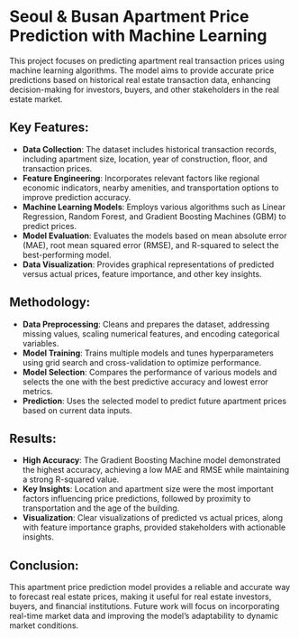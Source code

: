 # Seoul & Busan Apartment Price Prediction with Machine Learning

This project focuses on predicting apartment real transaction prices using machine learning algorithms. The model aims to provide accurate price predictions based on historical real estate transaction data, enhancing decision-making for investors, buyers, and other stakeholders in the real estate market.

## Key Features:
- **Data Collection**: The dataset includes historical transaction records, including apartment size, location, year of construction, floor, and transaction prices.
- **Feature Engineering**: Incorporates relevant factors like regional economic indicators, nearby amenities, and transportation options to improve prediction accuracy.
- **Machine Learning Models**: Employs various algorithms such as Linear Regression, Random Forest, and Gradient Boosting Machines (GBM) to predict prices.
- **Model Evaluation**: Evaluates the models based on mean absolute error (MAE), root mean squared error (RMSE), and R-squared to select the best-performing model.
- **Data Visualization**: Provides graphical representations of predicted versus actual prices, feature importance, and other key insights.

## Methodology:
- **Data Preprocessing**: Cleans and prepares the dataset, addressing missing values, scaling numerical features, and encoding categorical variables.
- **Model Training**: Trains multiple models and tunes hyperparameters using grid search and cross-validation to optimize performance.
- **Model Selection**: Compares the performance of various models and selects the one with the best predictive accuracy and lowest error metrics.
- **Prediction**: Uses the selected model to predict future apartment prices based on current data inputs.

## Results:
- **High Accuracy**: The Gradient Boosting Machine model demonstrated the highest accuracy, achieving a low MAE and RMSE while maintaining a strong R-squared value.
- **Key Insights**: Location and apartment size were the most important factors influencing price predictions, followed by proximity to transportation and the age of the building.
- **Visualization**: Clear visualizations of predicted vs actual prices, along with feature importance graphs, provided stakeholders with actionable insights.

## Conclusion:
This apartment price prediction model provides a reliable and accurate way to forecast real estate prices, making it useful for real estate investors, buyers, and financial institutions. Future work will focus on incorporating real-time market data and improving the model’s adaptability to dynamic market conditions.
